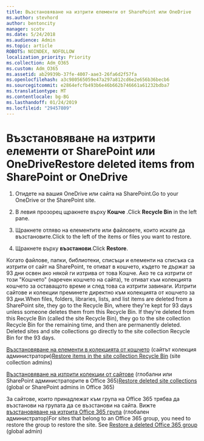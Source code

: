 ```yaml
---
title: Възстановяване на изтрити елементи от SharePoint или OneDrive
ms.author: stevhord
author: bentoncity
manager: scotv
ms.date: 5/24/2018
ms.audience: Admin
ms.topic: article
ROBOTS: NOINDEX, NOFOLLOW
localization_priority: Priority
ms.collection: Adm_O365
ms.custom: Adm_O365
ms.assetid: ab29939b-37fe-4007-aae3-26fa6d2f57fa
ms.openlocfilehash: a3c980565059e47a297a812cd6e2e656b36becb6
ms.sourcegitcommit: e2864efcfb493b6e46b662b746661a61232bdba7
ms.translationtype: MT
ms.contentlocale: bg-BG
ms.lasthandoff: 01/24/2019
ms.locfileid: "29457809"
---
```

# <a name="restore-deleted-items-from-sharepoint-or-onedrive"></a><span data-ttu-id="d42e8-102">Възстановяване на изтрити елементи от SharePoint или OneDrive</span><span class="sxs-lookup"><span data-stu-id="d42e8-102">Restore deleted items from SharePoint or OneDrive</span></span>

1. <span data-ttu-id="d42e8-103">Отидете на вашия OneDrive или сайта на SharePoint.</span><span class="sxs-lookup"><span data-stu-id="d42e8-103">Go to your OneDrive or the SharePoint site.</span></span>
    
2. <span data-ttu-id="d42e8-104">В левия прозорец щракнете върху **Кошче** .</span><span class="sxs-lookup"><span data-stu-id="d42e8-104">Click **Recycle Bin** in the left pane.</span></span> 
    
3. <span data-ttu-id="d42e8-105">Щракнете отляво на елементите или файловете, които искате да възстановите.</span><span class="sxs-lookup"><span data-stu-id="d42e8-105">Click to the left of the items or files you want to restore.</span></span>
    
4. <span data-ttu-id="d42e8-106">Щракнете върху **възстанови**.</span><span class="sxs-lookup"><span data-stu-id="d42e8-106">Click **Restore**.</span></span> 
    
<span data-ttu-id="d42e8-p101">Когато файлове, папки, библиотеки, списъци и елементи на списъка са изтрити от сайт на SharePoint, те отиват в кошчето, където те държат за 93 дни освен ако някой ги изтрива от това Кошче. Ако те са изтрити от този "Кошчето" (наречен кошчето на сайта), те отиват към колекцията кошчето за оставащото време и след това са изтрити завинаги. Изтрити сайтове и колекции преминете директно към колекцията от кошчето за 93 дни.</span><span class="sxs-lookup"><span data-stu-id="d42e8-p101">When files, folders, libraries, lists, and list items are deleted from a SharePoint site, they go to the Recycle Bin, where they're kept for 93 days unless someone deletes them from this Recycle Bin. If they're deleted from this Recycle Bin (called the site Recycle Bin), they go to the site collection Recycle Bin for the remaining time, and then are permanently deleted. Deleted sites and site collections go directly to the site collection Recycle Bin for the 93 days.</span></span>
  
<span data-ttu-id="d42e8-110">[Възстановяване на елементи в колекцията от кошчето](https://go.microsoft.com/fwlink/?linkid=867800) (сайтът колекция администратори)</span><span class="sxs-lookup"><span data-stu-id="d42e8-110">[Restore items in the site collection Recycle Bin](https://go.microsoft.com/fwlink/?linkid=867800) (site collection admins)</span></span> 
  
<span data-ttu-id="d42e8-111">[Възстановяване на изтрити колекции от сайтове](https://go.microsoft.com/fwlink/?linkid=867660) (глобални или SharePoint администраторите в Office 365)</span><span class="sxs-lookup"><span data-stu-id="d42e8-111">[Restore deleted site collections](https://go.microsoft.com/fwlink/?linkid=867660) (global or SharePoint admins in Office 365)</span></span> 
  
<span data-ttu-id="d42e8-p102">За сайтове, които принадлежат към група на Office 365 трябва да възстанови на групата да се възстанови на сайта. Вижте [възстановяване на изтрита Office 365 група](https://go.microsoft.com/fwlink/?linkid=867802) (глобален администратор)</span><span class="sxs-lookup"><span data-stu-id="d42e8-p102">For sites that belong to an Office 365 group, you need to restore the group to restore the site. See [Restore a deleted Office 365 group](https://go.microsoft.com/fwlink/?linkid=867802) (global admin)</span></span> 
  

